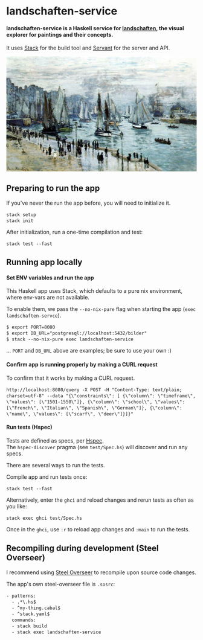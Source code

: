 # landschaften-service

#### landschaften-service is a Haskell service for [landschaften](https://github.com/pianostringquartet/landschaften), the visual explorer for paintings and their concepts. 

It uses [Stack](https://docs.haskellstack.org/en/stable/README/) for the build tool and [Servant](https://www.servant.dev/) for the server and API.

![](Claude_Monet,_Fishing_Boats_Leaving_the_Harbor,_Le_Havre.jpg) 

## Preparing to run the app

If you've never the run the app before, you will need to initialize it.

```
stack setup 
stack init
```

After initialization, run a one-time compilation and test:
```
stack test --fast
```


## Running app locally 

#### Set ENV variables and run the app

This Haskell app uses Stack, which defaults to a pure nix environment, 
where env-vars are not available. 

To enable them, we pass the `--no-nix-pure` flag when starting the app 
(`exec landschaften-servce`).  

```
$ export PORT=8080 
$ export DB_URL="postgresql://localhost:5432/bilder" 
$ stack --no-nix-pure exec landschaften-service
```

... `PORT` and `DB_URL` above are examples; be sure to use your own :)

#### Confirm app is running properly by making a CURL request

To confirm that it works by making a CURL request.

```
http://localhost:8080/query -X POST -H "Content-Type: text/plain; charset=utf-8" --data "{\"constraints\": [ {\"column\": \"timeframe\", \"values\": [\"1501-1550\"]}, {\"column\": \"school\", \"values\": [\"French\", \"Italian\", \"Spanish\", \"German\"]}, {\"column\": \"name\", \"values\": [\"scarf\", \"deer\"]}]}"
```

#### Run tests (Hspec)

Tests are defined as specs, per [Hspec](https://hspec.github.io/writing-specs.html).  
The `hspec-discover` pragma (see `test/Spec.hs`) will discover and run any specs. 

There are several ways to run the tests.

Compile app and run tests once:
```
stack test --fast
```

Alternatively, enter the `ghci` and reload changes and rerun tests as often as you like: 
```
stack exec ghci test/Spec.hs
```
Once in the `ghci`, use `:r` to reload app changes and `:main` to run the tests.


## Recompiling during development (Steel Overseer)  

I recommend using [Steel Overseer](https://github.com/schell/steeloverseer) to recompile upon source code changes.

The app's own steel-overseer file is `.sosrc`:

```$xslt
- patterns:
  - .*\.hs$
  - ^my-thing.cabal$
  - ^stack.yaml$
  commands:
  - stack build
  - stack exec landschaften-service

```



